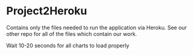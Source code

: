 # Project2Heroku
Contains only the files needed to run the application via Heroku.  See our other repo for all of the files which contain our work.

Wait 10-20 seconds for all charts to load properly
